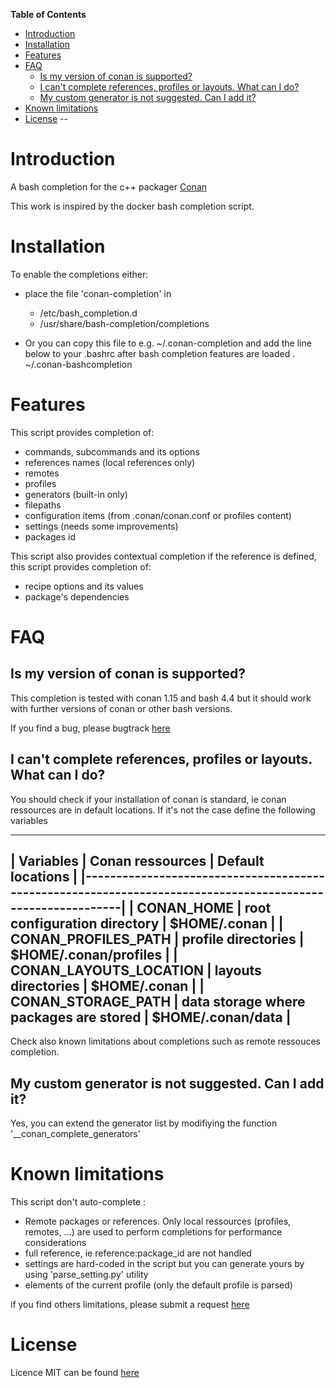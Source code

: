 <!-- START doctoc generated TOC please keep comment here to allow auto update -->
<!-- DON'T EDIT THIS SECTION, INSTEAD RE-RUN doctoc TO UPDATE -->
**Table of Contents**  

- [Introduction](#introduction)
- [Installation](#installation)
- [Features](#features)
- [FAQ](#faq)
  - [Is my version of conan is supported?](#is-my-version-of-conan-is-supported)
  - [I can't complete references, profiles or layouts. What can I do?](#i-cant-complete-references-profiles-or-layouts-what-can-i-do)
  - [My custom generator is not suggested. Can I add it?](#my-custom-generator-is-not-suggested-can-i-add-it)
- [Known limitations](#known-limitations)
- [License](#license)
--
<!-- END doctoc generated TOC please keep comment here to allow auto update -->

# Introduction

A bash completion for the c++ packager [Conan](https://github.com/conan-io/conan)

This work is inspired by the docker bash completion script.

# Installation

To enable the completions either:
* place the file 'conan-completion' in 
    * /etc/bash_completion.d
    * /usr/share/bash-completion/completions

* Or you can copy this file to e.g. ~/.conan-completion and add the line
below to your .bashrc after bash completion features are loaded
. ~/.conan-bashcompletion

# Features

This script provides completion of:
  * commands, subcommands and its options
  * references names (local references only)
  * remotes 
  * profiles 
  * generators (built-in only)
  * filepaths
  * configuration items (from .conan/conan.conf or profiles content)
  * settings (needs some improvements)
  * packages id


This script also provides contextual completion
if the reference is defined, this script provides completion of:
  - recipe options and its values
  - package's dependencies 

# FAQ

## Is my version of conan is supported?

  This completion is tested with conan 1.15 and bash 4.4 but it should work with further versions of conan 
  or other bash versions.

  If you find a bug, please bugtrack [here](https://gitlab.com/akim.saidani/conan-bashcompletion/issues)
  

## I can't complete references, profiles or layouts. What can I do?

You should check if your installation of conan is standard, ie conan ressources are in default locations. 
If it's not the case define the following variables

   --------------------------------------------------------------------------------------------------------------
   |  Variables                 | Conan ressources                                  |  Default locations        | 
   |------------------------------------------------------------------------------------------------------------|
   |  CONAN_HOME                |  root configuration directory                     |   $HOME/.conan            |
   |  CONAN_PROFILES_PATH       |  profile directories                              | $HOME/.conan/profiles     |
   |  CONAN_LAYOUTS_LOCATION    |  layouts directories                              | $HOME/.conan              |
   |  CONAN_STORAGE_PATH        |  data storage where packages are stored           | $HOME/.conan/data         |
   --------------------------------------------------------------------------------------------------------------

Check also known limitations about completions such as remote ressouces completion.

## My custom generator is not suggested. Can I add it?

 Yes, you can extend the generator list by modifiying the function  '__conan_complete_generators'

# Known limitations

This script don't auto-complete : 
 * Remote packages or references. Only local ressources (profiles, remotes, ...) are used to perform completions for performance considerations 
 * full reference, ie reference:package_id are not handled
 * settings are hard-coded in the script but you can generate yours by using 'parse_setting.py' utility
 * elements of the current profile (only the default profile is parsed)
 
 if you find others limitations, please submit a request [here](https://gitlab.com/akim.saidani/conan-bashcompletion/issues)

# License

Licence MIT can be found [here](LICENSE.md)
